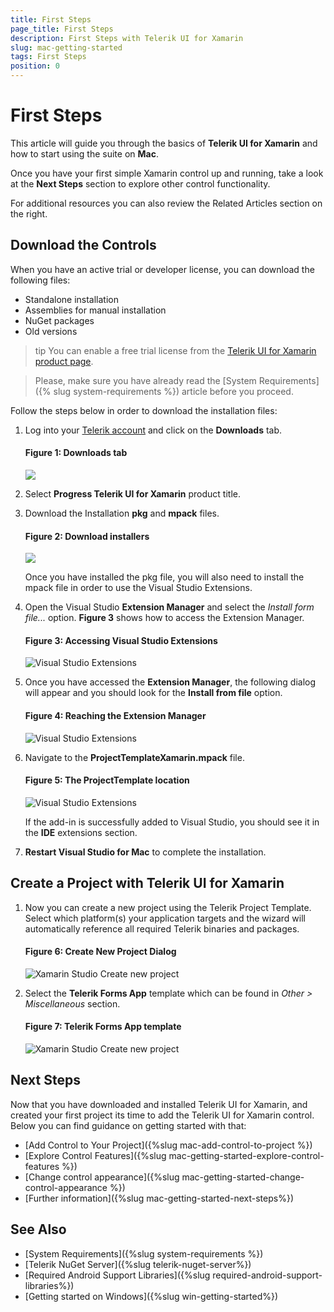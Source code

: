 ```yaml
---
title: First Steps
page_title: First Steps
description: First Steps with Telerik UI for Xamarin
slug: mac-getting-started
tags: First Steps
position: 0
---
```


# First Steps

This article will guide you through the basics of __Telerik UI for Xamarin__ and how to start using the suite on __Mac__.

Once you have your first simple Xamarin control up and running, take a look at the __Next Steps__ section to explore other control functionality.

For additional resources you can also review the Related Articles section on the right.

## Download the Controls

When you have an active trial or developer license, you can download the following files:

* Standalone installation
* Assemblies for manual installation
* NuGet packages
* Old versions

>tip You can enable a free trial license from the [Telerik UI for Xamarin product page](https://www.telerik.com/xamarin-ui). 

>Please, make sure you have already read the [System Requirements]({% slug system-requirements %}) article before you proceed.

Follow the steps below in order to download the installation files:

1. Log into your [Telerik account](https://www.telerik.com/account/) and click on the __Downloads__ tab.

	#### __Figure 1: Downloads tab__
	![](images/download_product_files_1.png)

2. Select __Progress Telerik UI for Xamarin__ product title.

3. Download the Installation __pkg__ and __mpack__ files.

	#### __Figure 2: Download installers__
	![](images/download_product_files_2.png)
	
	Once you have installed the pkg file, you will also need to install the mpack file in order to use the Visual Studio Extensions. 
4. Open the Visual Studio **Extension Manager** and select the *Install form file...* option. __Figure 3__ shows how to access the Extension Manager.

	#### __Figure 3: Accessing Visual Studio Extensions__
	![Visual Studio Extensions](images/VisualStudioExtensions.png)

5. Once you have accessed the **Extension Manager**, the following dialog will appear and you should look for the **Install from file** option.

	#### __Figure 4: Reaching the Extension Manager__
	![Visual Studio Extensions](images/ExtensionManager.png)

6. Navigate to the **ProjectTemplateXamarin.mpack** file. 

	#### __Figure 5: The ProjectTemplate location__
	![Visual Studio Extensions](images/InstallExtensionPackage.png)

	If the add-in is successfully added to Visual Studio, you should see it in the **IDE** extensions section.

7. **Restart Visual Studio for Mac** to complete the installation.

## Create a Project with Telerik UI for Xamarin

1. Now you can create a new project using the Telerik Project Template. Select which platform(s) your application targets and the wizard will automatically reference all required Telerik binaries and packages.

	#### __Figure 6: Create New Project Dialog__
	![Xamarin Studio Create new project](images/CreateNewProject.png)

2. Select the **Telerik Forms App** template which can be found in *Other > Miscellaneous* section.

	#### __Figure 7: Telerik Forms App template__
	![Xamarin Studio Create new project](images/ChooseTemplate.png)

## Next Steps

Now that you have downloaded and installed Telerik UI for Xamarin, and created your first project its time to add the Telerik UI for Xamarin control. Below you can find guidance on getting started with that:

- [Add Control to Your Project]({%slug mac-add-control-to-project %})
- [Explore Control Features]({%slug mac-getting-started-explore-control-features %})
- [Change control appearance]({%slug mac-getting-started-change-control-appearance %})
- [Further information]({%slug mac-getting-started-next-steps%})

## See Also

- [System Requirements]({%slug system-requirements %})
- [Telerik NuGet Server]({%slug telerik-nuget-server%})
- [Required Android Support Libraries]({%slug required-android-support-libraries%})
- [Getting started on Windows]({%slug win-getting-started%})